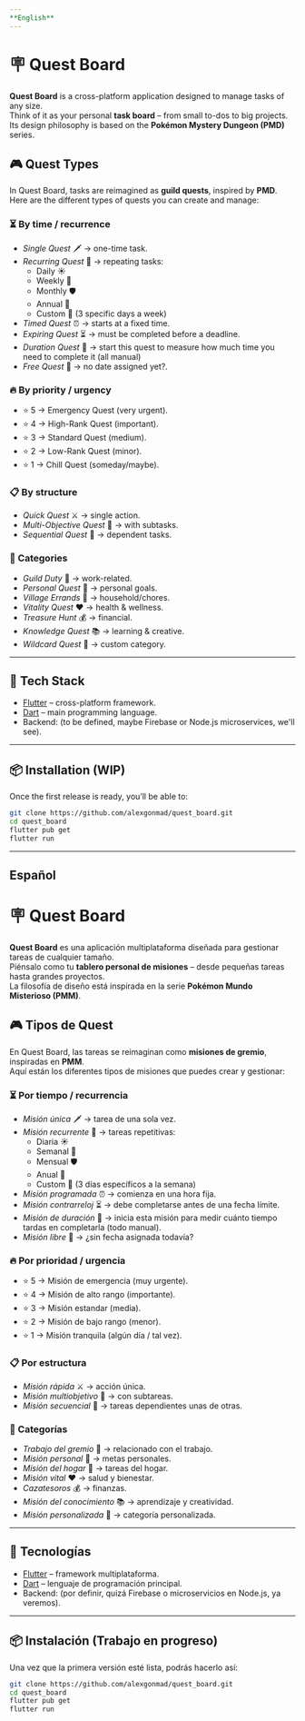 ```yaml
---
**English**
---
```

# 🪧 Quest Board

**Quest Board** is a cross-platform application designed to manage tasks of any size.  
Think of it as your personal **task board** – from small to-dos to big projects. Its
design philosophy is based on the **Pokémon Mystery Dungeon (PMD)** series.

## 🎮 Quest Types 

In Quest Board, tasks are reimagined as **guild quests**, inspired by **PMD**.  
Here are the different types of quests you can create and manage:

### ⏳ By time / recurrence
- *Single Quest* 🗡️ → one-time task.  
- *Recurring Quest* 📜 → repeating tasks:  
  - Daily ☀️  
  - Weekly 🌙  
  - Monthly 🛡️  
  - Annual 🎉  
  - Custom 🧾 (3 specific days a week)
- *Timed Quest* ⏰ → starts at a fixed time.  
- *Expiring Quest* ⏳ → must be completed before a deadline.  
- *Duration Quest* 💪 → start this quest to measure how much time you need to complete it (all manual)
- *Free Quest* 🌊 → no date assigned yet?.  

### 🔥 By priority / urgency
- ⭐ 5 → Emergency Quest (very urgent).  
- ⭐ 4 → High-Rank Quest (important).  
- ⭐ 3 → Standard Quest (medium).  
- ⭐ 2 → Low-Rank Quest (minor).  
- ⭐ 1 → Chill Quest (someday/maybe).  

### 📋 By structure
- *Quick Quest* ⚔️ → single action.  
- *Multi-Objective Quest* 🎯 → with subtasks.  
- *Sequential Quest* 🔗 → dependent tasks.  

### 👥 Categories
- *Guild Duty* 🏢 → work-related.  
- *Personal Quest* 🌱 → personal goals.  
- *Village Errands* 🏡 → household/chores.  
- *Vitality Quest* ❤️ → health & wellness.  
- *Treasure Hunt* 💰 → financial.  
- *Knowledge Quest* 📚 → learning & creative.  
- *Wildcard Quest* 🎲 → custom category.  

---

## 🚀 Tech Stack
- [Flutter](https://flutter.dev/) – cross-platform framework.  
- [Dart](https://dart.dev/) – main programming language.  
- Backend: (to be defined, maybe Firebase or Node.js microservices, we'll see).  

---

## 📦 Installation (WIP)
Once the first release is ready, you’ll be able to:
```bash
git clone https://github.com/alexgonmad/quest_board.git
cd quest_board
flutter pub get
flutter run
```

---
**Español**
---
# 🪧 Quest Board

**Quest Board** es una aplicación multiplataforma diseñada para gestionar tareas de cualquier tamaño.  
Piénsalo como tu **tablero personal de misiones** – desde pequeñas tareas hasta grandes proyectos.  
La filosofía de diseño está inspirada en la serie **Pokémon Mundo Misterioso (PMM)**.

## 🎮 Tipos de Quest 

En Quest Board, las tareas se reimaginan como **misiones de gremio**, inspiradas en **PMM**.  
Aquí están los diferentes tipos de misiones que puedes crear y gestionar:

### ⏳ Por tiempo / recurrencia
- *Misión única* 🗡️ → tarea de una sola vez.  
- *Misión recurrente* 📜 → tareas repetitivas:  
  - Diaria ☀️  
  - Semanal 🌙  
  - Mensual 🛡️  
  - Anual 🎉  
  - Custom 🧾 (3 días específicos a la semana)  
- *Misión programada* ⏰ → comienza en una hora fija.  
- *Misión contrarreloj* ⏳ → debe completarse antes de una fecha límite.  
- *Misión de duración* 💪 → inicia esta misión para medir cuánto tiempo tardas en completarla (todo manual).  
- *Misión libre* 🌊 → ¿sin fecha asignada todavía?  

### 🔥 Por prioridad / urgencia
- ⭐ 5 → Misión de emergencia (muy urgente).  
- ⭐ 4 → Misión de alto rango (importante).  
- ⭐ 3 → Misión estandar (media).  
- ⭐ 2 → Misión de bajo rango (menor).  
- ⭐ 1 → Misión tranquila (algún día / tal vez).  

### 📋 Por estructura
- *Misión rápida* ⚔️ → acción única.  
- *Misión multiobjetivo* 🎯 → con subtareas.  
- *Misión secuencial* 🔗 → tareas dependientes unas de otras.  

### 👥 Categorías
- *Trabajo del gremio* 🏢 → relacionado con el trabajo.  
- *Misión personal* 🌱 → metas personales.  
- *Misión del hogar* 🏡 → tareas del hogar.  
- *Misión vital* ❤️ → salud y bienestar.  
- *Cazatesoros* 💰 → finanzas.  
- *Misión del conocimiento* 📚 → aprendizaje y creatividad.  
- *Misión personalizada* 🎲 → categoría personalizada.  

---

## 🚀 Tecnologías
- [Flutter](https://flutter.dev/) – framework multiplataforma.  
- [Dart](https://dart.dev/) – lenguaje de programación principal.  
- Backend: (por definir, quizá Firebase o microservicios en Node.js, ya veremos).  

---

## 📦 Instalación (Trabajo en progreso)
Una vez que la primera versión esté lista, podrás hacerlo así:
```bash
git clone https://github.com/alexgonmad/quest_board.git
cd quest_board
flutter pub get
flutter run
```

